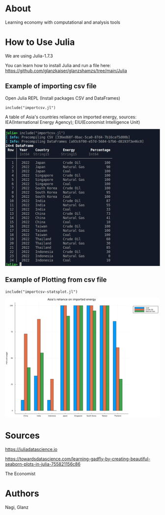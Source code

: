 # About
Learning economy with computational and analysis tools 

# How to Use Julia
We are using Julia-1.7.3

You can learn how to install Julia and run a file here:
https://github.com/glanzkaiser/glanzshamzs/tree/main/Julia

## Example of importing csv file
Open Julia REPL (Install packages CSV and DataFrames)

```
include("importcsv.jl")
```
A table of Asia's countries reliance on imported energy, sources: IEA(International Energy Agency); EIU(Economist Intelligence Unit)

![julianagiconomy1](https://github.com/glanzkaiser/glanzshamzs/blob/main/Julia/images/nagiconomy-julia1.png)

## Example of Plotting from csv file

```
include("importcsv-statsplot.jl")
```
![julianagiconomy2](https://github.com/glanzkaiser/glanzshamzs/blob/main/Julia/images/nagiconomy-julia2.png)

# Sources
https://juliadatascience.io

https://towardsdatascience.com/learning-gadfly-by-creating-beautiful-seaborn-plots-in-julia-755821156c86

The Economist

# Authors
Nagi, Glanz
